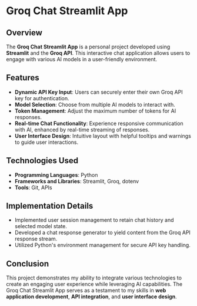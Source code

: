 # Groq Chat Streamlit App

## Overview
The **Groq Chat Streamlit App** is a personal project developed using **Streamlit** and the **Groq API**. This interactive chat application allows users to engage with various AI models in a user-friendly environment.

## Features
- **Dynamic API Key Input**: Users can securely enter their own Groq API key for authentication.
- **Model Selection**: Choose from multiple AI models to interact with.
- **Token Management**: Adjust the maximum number of tokens for AI responses.
- **Real-time Chat Functionality**: Experience responsive communication with AI, enhanced by real-time streaming of responses.
- **User Interface Design**: Intuitive layout with helpful tooltips and warnings to guide user interactions.

## Technologies Used
- **Programming Languages**: Python
- **Frameworks and Libraries**: Streamlit, Groq, dotenv
- **Tools**: Git, APIs

## Implementation Details
- Implemented user session management to retain chat history and selected model state.
- Developed a chat response generator to yield content from the Groq API response stream.
- Utilized Python's environment management for secure API key handling.

## Conclusion
This project demonstrates my ability to integrate various technologies to create an engaging user experience while leveraging AI capabilities. The Groq Chat Streamlit App serves as a testament to my skills in **web application development**, **API integration**, and **user interface design**.
